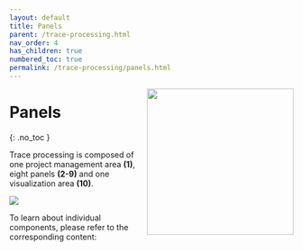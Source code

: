 ```yaml
---
layout: default
title: Panels
parent: /trace-processing.html
nav_order: 4
has_children: true
numbered_toc: true
permalink: /trace-processing/panels.html
---
```


<img src="../assets/images/logos/logo-trace-processing_400px.png" width="260" style="float:right; margin-left: 15px; margin-bottom: 15px;"/>

# Panels
{: .no_toc }

Trace processing is composed of one project management area **(1)**, eight panels **(2-9)** and one visualization area **(10)**.

<a class="plain" href="../assets/images/gui/panel-trace-processing.png"><img src="../assets/images/gui/panel-trace-processing.png" /></a>

To learn about individual components, please refer to the corresponding content:
